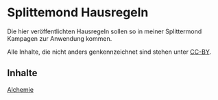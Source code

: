 # Splittemond Hausregeln

Die hier veröffentlichten Hausregeln sollen so in meiner Splittermond Kampagen
zur Anwendung kommen. 

Alle Inhalte, die nicht anders genkennzeichnet sind stehen unter
[CC-BY](https://creativecommons.org/licenses/by/4.0/deed.de).

## Inhalte
[Alchemie](Regeln/Alchemie.md)